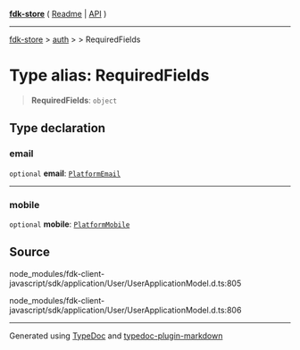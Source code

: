[**fdk-store**](../../../README.md) ( [Readme](../../../README.md) \| [API](../../../API.md) )

---

[fdk-store](../../../API.md) > [auth](../../README.md) > [<internal>](../README.md) > RequiredFields

# Type alias: RequiredFields

> **RequiredFields**: `object`

## Type declaration

### email

`optional` **email**: [`PlatformEmail`](type-alias.PlatformEmail.md)

---

### mobile

`optional` **mobile**: [`PlatformMobile`](type-alias.PlatformMobile.md)

## Source

node_modules/fdk-client-javascript/sdk/application/User/UserApplicationModel.d.ts:805

node_modules/fdk-client-javascript/sdk/application/User/UserApplicationModel.d.ts:806

---

Generated using [TypeDoc](https://typedoc.org/) and [typedoc-plugin-markdown](https://www.npmjs.com/package/typedoc-plugin-markdown)
